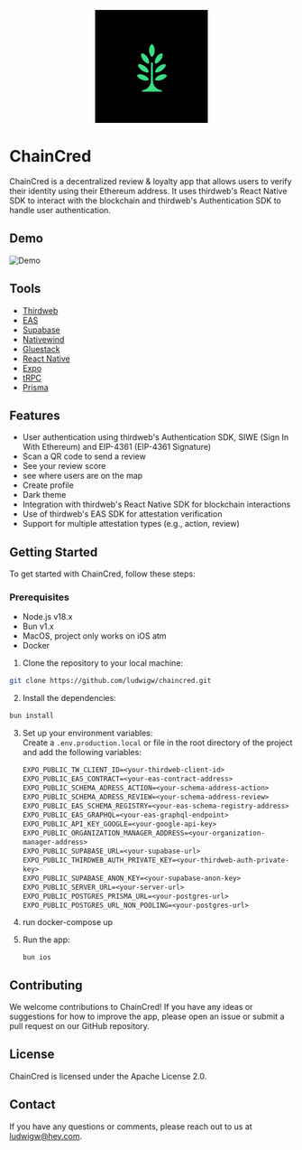 <p align="center" style="border-radius: 10px">
  <img src="./assets/icon.png" width="200" />
</p>

# ChainCred

ChainCred is a decentralized review & loyalty app that allows users to verify their identity using their Ethereum address. It uses thirdweb's React Native SDK to interact
with the blockchain and thirdweb's Authentication SDK to handle user authentication.

## Demo

![Demo](./demo.gif)

## Tools

- [Thirdweb](https://www.thirdweb.com/)
- [EAS](https://attest.org/)
- [Supabase](https://supabase.com/)
- [Nativewind](https://nativewind.dev/)
- [Gluestack](https://gluestack.io/)
- [React Native](https://reactnative.dev/)
- [Expo](https://expo.dev/)
- [tRPC](https://trpc.io/)
- [Prisma](https://prisma.io/)

## Features

- User authentication using thirdweb's Authentication SDK, SIWE (Sign In With Ethereum) and EIP-4361 (EIP-4361 Signature)
- Scan a QR code to send a review
- See your review score
- see where users are on the map
- Create profile
- Dark theme
- Integration with thirdweb's React Native SDK for blockchain interactions
- Use of thirdweb's EAS SDK for attestation verification
- Support for multiple attestation types (e.g., action, review)

## Getting Started

To get started with ChainCred, follow these steps:

### Prerequisites

- Node.js v18.x
- Bun v1.x
- MacOS, project only works on iOS atm
- Docker

1. Clone the repository to your local machine:

```bash
git clone https://github.com/ludwigw/chaincred.git
```

2. Install the dependencies:

```bash
bun install
```

3. Set up your environment variables:  
   Create a `.env.production.local` or file in the root directory of the project and add the following variables:

   ```
   EXPO_PUBLIC_TW_CLIENT_ID=<your-thirdweb-client-id>
   EXPO_PUBLIC_EAS_CONTRACT=<your-eas-contract-address>
   EXPO_PUBLIC_SCHEMA_ADRESS_ACTION=<your-schema-address-action>
   EXPO_PUBLIC_SCHEMA_ADRESS_REVIEW=<your-schema-address-review>
   EXPO_PUBLIC_EAS_SCHEMA_REGISTRY=<your-eas-schema-registry-address>
   EXPO_PUBLIC_EAS_GRAPHQL=<your-eas-graphql-endpoint>
   EXPO_PUBLIC_API_KEY_GOOGLE=<your-google-api-key>
   EXPO_PUBLIC_ORGANIZATION_MANAGER_ADDRESS=<your-organization-manager-address>
   EXPO_PUBLIC_SUPABASE_URL=<your-supabase-url>
   EXPO_PUBLIC_THIRDWEB_AUTH_PRIVATE_KEY=<your-thirdweb-auth-private-key>
   EXPO_PUBLIC_SUPABASE_ANON_KEY=<your-supabase-anon-key>
   EXPO_PUBLIC_SERVER_URL=<your-server-url>
   EXPO_PUBLIC_POSTGRES_PRISMA_URL=<your-postgres-url>
   EXPO_PUBLIC_POSTGRES_URL_NON_POOLING=<your-postgres-url>
   ```

4. run docker-compose up

5. Run the app:

   ```
   bun ios
   ```

## Contributing

We welcome contributions to ChainCred! If you have any ideas or suggestions for how to improve the app, please open an issue or submit a pull request on our GitHub repository.

## License

ChainCred is licensed under the Apache License 2.0.

## Contact

If you have any questions or comments, please reach out to us at [ludwigw@hey.com](mailto:ludwigw@hey.com).
